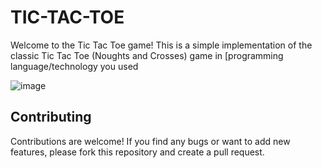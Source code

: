 # TIC-TAC-TOE


Welcome to the Tic Tac Toe game! This is a simple implementation of the classic Tic Tac Toe (Noughts and Crosses) game in [programming language/technology you used


![image](https://github.com/agrimaswal/tictactoe/assets/124095607/4e0335f0-cbbc-4dea-8022-28500ead1d76)

## Contributing

Contributions are welcome! If you find any bugs or want to add new features, please fork this repository and create a pull request.



